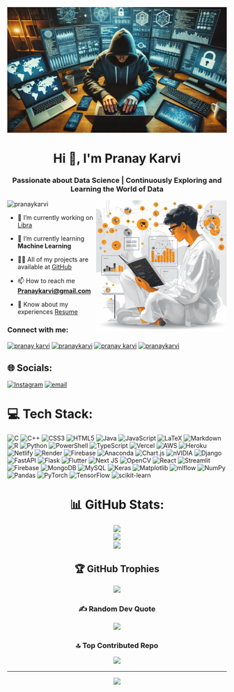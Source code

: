 <img src="https://github.com/Pranaykarvi/Pranaykarvi/blob/main/9d872ddd-7add-4fcf-afbf-3c079ceb8b6a.webp" width="800" />
<h1 align="center">Hi 👋, I'm Pranay Karvi</h1>
<h3 align="center">Passionate about Data Science | Continuously Exploring and Learning the World of Data</h3>
<img align="right" alt ="coding" width="300" src="https://github.com/Pranaykarvi/Pranaykarvi/blob/main/data-scientist-bioinformatics-specialist-it-illustrated-flat-minimal-design_987764-252730.jpg"
<p align="left"> <img src="https://komarev.com/ghpvc/?username=pranaykarvi&label=Profile%20views&color=0e75b6&style=flat" alt="pranaykarvi" /> </p>

- 🔭 I’m currently working on [Libra](https://github.com/Pranaykarvi/Libra)

- 🌱 I’m currently learning **Machine Learning**

- 👨‍💻 All of my projects are available at [GitHub](https://github.com/Pranaykarvi?tab=repositories)

- 📫 How to reach me **Pranaykarvi@gmail.com**

- 📄 Know about my experiences [Resume](https://drive.google.com/file/d/1_wtrUZT2k3XQlzOn2eKMkDoNoQis-LJJ/view?usp=sharing)
<h3 align="left">Connect with me:</h3>
<p align="left">
<a href="https://www.linkedin.com/in/pranay-karvi-b5895a288/" target="blank"><img align="center" src="https://raw.githubusercontent.com/rahuldkjain/github-profile-readme-generator/master/src/images/icons/Social/linked-in-alt.svg" alt="pranay karvi" height="30" width="40" /></a>
<a href="https://kaggle.com/pranaykarvi" target="blank"><img align="center" src="https://raw.githubusercontent.com/rahuldkjain/github-profile-readme-generator/master/src/images/icons/Social/kaggle.svg" alt="pranaykarvi" height="30" width="40" /></a>
<a href="https://www.hackerrank.com/profile/pranaykarvi" target="blank"><img align="center" src="https://raw.githubusercontent.com/rahuldkjain/github-profile-readme-generator/master/src/images/icons/Social/hackerrank.svg" alt="pranay karvi" height="30" width="40" /></a>
<a href="https://www.leetcode.com/pranaykarvi" target="blank"><img align="center" src="https://raw.githubusercontent.com/rahuldkjain/github-profile-readme-generator/master/src/images/icons/Social/leet-code.svg" alt="pranaykarvi" height="30" width="40" /></a>
</p>



## 🌐 Socials:
[![Instagram](https://img.shields.io/badge/Instagram-%23E4405F.svg?logo=Instagram&logoColor=white)](https://instagram.com/karvi.pranay)  [![email](https://img.shields.io/badge/Email-D14836?logo=gmail&logoColor=white)](mailto:Pranaykarvi@gmail.com) 

# 💻 Tech Stack:
![C](https://img.shields.io/badge/c-%2300599C.svg?style=for-the-badge&logo=c&logoColor=white) ![C++](https://img.shields.io/badge/c++-%2300599C.svg?style=for-the-badge&logo=c%2B%2B&logoColor=white) ![CSS3](https://img.shields.io/badge/css3-%231572B6.svg?style=for-the-badge&logo=css3&logoColor=white) ![HTML5](https://img.shields.io/badge/html5-%23E34F26.svg?style=for-the-badge&logo=html5&logoColor=white) ![Java](https://img.shields.io/badge/java-%23ED8B00.svg?style=for-the-badge&logo=openjdk&logoColor=white) ![JavaScript](https://img.shields.io/badge/javascript-%23323330.svg?style=for-the-badge&logo=javascript&logoColor=%23F7DF1E) ![LaTeX](https://img.shields.io/badge/latex-%23008080.svg?style=for-the-badge&logo=latex&logoColor=white) ![Markdown](https://img.shields.io/badge/markdown-%23000000.svg?style=for-the-badge&logo=markdown&logoColor=white) ![R](https://img.shields.io/badge/r-%23276DC3.svg?style=for-the-badge&logo=r&logoColor=white) ![Python](https://img.shields.io/badge/python-3670A0?style=for-the-badge&logo=python&logoColor=ffdd54) ![PowerShell](https://img.shields.io/badge/PowerShell-%235391FE.svg?style=for-the-badge&logo=powershell&logoColor=white) ![TypeScript](https://img.shields.io/badge/typescript-%23007ACC.svg?style=for-the-badge&logo=typescript&logoColor=white) ![Vercel](https://img.shields.io/badge/vercel-%23000000.svg?style=for-the-badge&logo=vercel&logoColor=white) ![AWS](https://img.shields.io/badge/AWS-%23FF9900.svg?style=for-the-badge&logo=amazon-aws&logoColor=white) ![Heroku](https://img.shields.io/badge/heroku-%23430098.svg?style=for-the-badge&logo=heroku&logoColor=white) ![Netlify](https://img.shields.io/badge/netlify-%23000000.svg?style=for-the-badge&logo=netlify&logoColor=#00C7B7) ![Render](https://img.shields.io/badge/Render-%46E3B7.svg?style=for-the-badge&logo=render&logoColor=white) ![Firebase](https://img.shields.io/badge/firebase-%23039BE5.svg?style=for-the-badge&logo=firebase) ![Anaconda](https://img.shields.io/badge/Anaconda-%2344A833.svg?style=for-the-badge&logo=anaconda&logoColor=white) ![Chart.js](https://img.shields.io/badge/chart.js-F5788D.svg?style=for-the-badge&logo=chart.js&logoColor=white) ![nVIDIA](https://img.shields.io/badge/cuda-000000.svg?style=for-the-badge&logo=nVIDIA&logoColor=green) ![Django](https://img.shields.io/badge/django-%23092E20.svg?style=for-the-badge&logo=django&logoColor=white) ![FastAPI](https://img.shields.io/badge/FastAPI-005571?style=for-the-badge&logo=fastapi) ![Flask](https://img.shields.io/badge/flask-%23000.svg?style=for-the-badge&logo=flask&logoColor=white) ![Flutter](https://img.shields.io/badge/Flutter-%2302569B.svg?style=for-the-badge&logo=Flutter&logoColor=white) ![Next JS](https://img.shields.io/badge/Next-black?style=for-the-badge&logo=next.js&logoColor=white) ![OpenCV](https://img.shields.io/badge/opencv-%23white.svg?style=for-the-badge&logo=opencv&logoColor=white) ![React](https://img.shields.io/badge/react-%2320232a.svg?style=for-the-badge&logo=react&logoColor=%2361DAFB) ![Streamlit](https://img.shields.io/badge/Streamlit-%23FE4B4B.svg?style=for-the-badge&logo=streamlit&logoColor=white) ![Firebase](https://img.shields.io/badge/firebase-a08021?style=for-the-badge&logo=firebase&logoColor=ffcd34) ![MongoDB](https://img.shields.io/badge/MongoDB-%234ea94b.svg?style=for-the-badge&logo=mongodb&logoColor=white) ![MySQL](https://img.shields.io/badge/mysql-4479A1.svg?style=for-the-badge&logo=mysql&logoColor=white) ![Keras](https://img.shields.io/badge/Keras-%23D00000.svg?style=for-the-badge&logo=Keras&logoColor=white) ![Matplotlib](https://img.shields.io/badge/Matplotlib-%23ffffff.svg?style=for-the-badge&logo=Matplotlib&logoColor=black) ![mlflow](https://img.shields.io/badge/mlflow-%23d9ead3.svg?style=for-the-badge&logo=numpy&logoColor=blue) ![NumPy](https://img.shields.io/badge/numpy-%23013243.svg?style=for-the-badge&logo=numpy&logoColor=white) ![Pandas](https://img.shields.io/badge/pandas-%23150458.svg?style=for-the-badge&logo=pandas&logoColor=white) ![PyTorch](https://img.shields.io/badge/PyTorch-%23EE4C2C.svg?style=for-the-badge&logo=PyTorch&logoColor=white) ![TensorFlow](https://img.shields.io/badge/TensorFlow-%23FF6F00.svg?style=for-the-badge&logo=TensorFlow&logoColor=white) ![scikit-learn](https://img.shields.io/badge/scikit--learn-%23F7931E.svg?style=for-the-badge&logo=scikit-learn&logoColor=white)
<div align="center">

# 📊 GitHub Stats:
<img src="https://github-readme-stats.vercel.app/api?username=pranaykarvi&theme=dark&hide_border=false&include_all_commits=true&count_private=true" />
<br/>
<img src="https://nirzak-streak-stats.vercel.app/?user=pranaykarvi&theme=dark&hide_border=false" />
<br/>
<img src="https://github-readme-stats.vercel.app/api/top-langs/?username=pranaykarvi&theme=dark&hide_border=false&include_all_commits=true&count_private=true&layout=compact" />

## 🏆 GitHub Trophies
<img src="https://github-profile-trophy.vercel.app/?username=pranaykarvi&theme=radical&no-frame=false&no-bg=true&margin-w=4" />

### ✍️ Random Dev Quote
<img src="https://quotes-github-readme.vercel.app/api?type=horizontal&theme=radical" />

### 🔝 Top Contributed Repo
<img src="https://github-contributor-stats.vercel.app/api?username=pranaykarvi&limit=5&theme=dark&combine_all_yearly_contributions=true" />

---
<a href="https://visitcount.itsvg.in">
  <img src="https://visitcount.itsvg.in/api?id=pranaykarvi&icon=0&color=0" />
</a>

</div>


